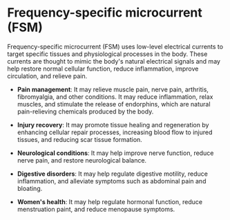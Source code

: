 # Frequency-specific microcurrent (FSM)

Frequency-specific microcurrent (FSM) uses low-level electrical currents to target specific tissues and physiological processes in the body. These currents are thought to mimic the body's natural electrical signals and may help restore normal cellular function, reduce inflammation, improve circulation, and relieve pain.

* **Pain management**: It may relieve muscle pain, nerve pain, arthritis, fibromyalgia, and other conditions. It may reduce inflammation, relax muscles, and stimulate the release of endorphins, which are natural pain-relieving chemicals produced by the body.

* **Injury recovery**: It may promote tissue healing and regeneration by enhancing cellular repair processes, increasing blood flow to injured tissues, and reducing scar tissue formation.

* **Neurological conditions**: It may help improve nerve function, reduce nerve pain, and restore neurological balance.

* **Digestive disorders**: It may help regulate digestive motility, reduce inflammation, and alleviate symptoms such as abdominal pain and bloating.

* **Women's health**: It may help regulate hormonal function, reduce menstruation paint, and reduce menopause symptoms.
